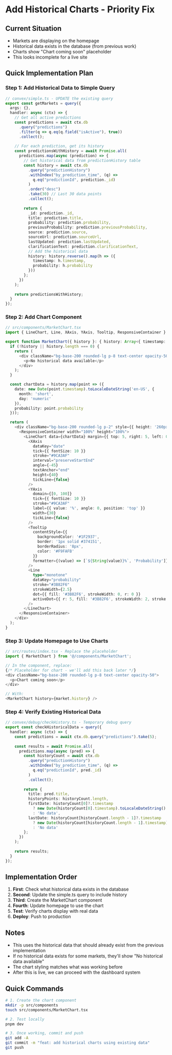 # Add Historical Charts - Priority Fix

## Current Situation
- Markets are displaying on the homepage
- Historical data exists in the database (from previous work)
- Charts show "Chart coming soon" placeholder
- This looks incomplete for a live site

## Quick Implementation Plan

### Step 1: Add Historical Data to Simple Query
```typescript
// convex/simple.ts - UPDATE the existing query
export const getMarkets = query({
  args: {},
  handler: async (ctx) => {
    // Get all active predictions
    const predictions = await ctx.db
      .query("predictions")
      .filter(q => q.eq(q.field("isActive"), true))
      .collect();
    
    // For each prediction, get its history
    const predictionsWithHistory = await Promise.all(
      predictions.map(async (prediction) => {
        // Get historical data from predictionHistory table
        const history = await ctx.db
          .query("predictionHistory")
          .withIndex("by_prediction_time", (q) => 
            q.eq("predictionId", prediction._id)
          )
          .order("desc")
          .take(30) // Last 30 data points
          .collect();
        
        return {
          _id: prediction._id,
          title: prediction.title,
          probability: prediction.probability,
          previousProbability: prediction.previousProbability,
          source: prediction.source,
          sourceUrl: prediction.sourceUrl,
          lastUpdated: prediction.lastUpdated,
          clarificationText: prediction.clarificationText,
          // Add the historical data
          history: history.reverse().map(h => ({
            timestamp: h.timestamp,
            probability: h.probability
          }))
        };
      })
    );
    
    return predictionsWithHistory;
  }
});
```

### Step 2: Add Chart Component
```typescript
// src/components/MarketChart.tsx
import { LineChart, Line, XAxis, YAxis, Tooltip, ResponsiveContainer } from 'recharts';

export function MarketChart({ history }: { history: Array<{ timestamp: number; probability: number }> }) {
  if (!history || history.length === 0) {
    return (
      <div className="bg-base-200 rounded-lg p-8 text-center opacity-50">
        <p>No historical data available</p>
      </div>
    );
  }

  const chartData = history.map(point => ({
    date: new Date(point.timestamp).toLocaleDateString('en-US', { 
      month: 'short', 
      day: 'numeric' 
    }),
    probability: point.probability
  }));

  return (
    <div className="bg-base-200 rounded-lg p-2" style={{ height: '260px' }}>
      <ResponsiveContainer width="100%" height="100%">
        <LineChart data={chartData} margin={{ top: 5, right: 5, left: 0, bottom: 0 }}>
          <XAxis 
            dataKey="date" 
            tick={{ fontSize: 10 }}
            stroke="#9CA3AF"
            interval="preserveStartEnd"
            angle={-45}
            textAnchor="end"
            height={40}
            tickLine={false}
          />
          <YAxis 
            domain={[0, 100]}
            tick={{ fontSize: 10 }}
            stroke="#9CA3AF"
            label={{ value: '%', angle: 0, position: 'top' }}
            width={30}
            tickLine={false}
          />
          <Tooltip 
            contentStyle={{
              backgroundColor: '#1F2937',
              border: '1px solid #374151',
              borderRadius: '8px',
              color: '#F9FAFB'
            }}
            formatter={(value) => [`${String(value)}%`, 'Probability']}
          />
          <Line 
            type="monotone" 
            dataKey="probability" 
            stroke="#3B82F6" 
            strokeWidth={2.5}
            dot={{ fill: '#3B82F6', strokeWidth: 0, r: 0 }}
            activeDot={{ r: 5, fill: '#3B82F6', strokeWidth: 2, stroke: '#fff' }}
          />
        </LineChart>
      </ResponsiveContainer>
    </div>
  );
}
```

### Step 3: Update Homepage to Use Charts
```typescript
// src/routes/index.tsx - Replace the placeholder
import { MarketChart } from '@/components/MarketChart';

// In the component, replace:
{/* Placeholder for chart - we'll add this back later */}
<div className="bg-base-200 rounded-lg p-8 text-center opacity-50">
  <p>Chart coming soon</p>
</div>

// With:
<MarketChart history={market.history} />
```

### Step 4: Verify Existing Historical Data
```typescript
// convex/debug/checkHistory.ts - Temporary debug query
export const checkHistoricalData = query({
  handler: async (ctx) => {
    const predictions = await ctx.db.query("predictions").take(5);
    
    const results = await Promise.all(
      predictions.map(async (pred) => {
        const historyCount = await ctx.db
          .query("predictionHistory")
          .withIndex("by_prediction_time", (q) => 
            q.eq("predictionId", pred._id)
          )
          .collect();
        
        return {
          title: pred.title,
          historyPoints: historyCount.length,
          firstDate: historyCount[0]?.timestamp 
            ? new Date(historyCount[0].timestamp).toLocaleDateString() 
            : 'No data',
          lastDate: historyCount[historyCount.length - 1]?.timestamp 
            ? new Date(historyCount[historyCount.length - 1].timestamp).toLocaleDateString() 
            : 'No data'
        };
      })
    );
    
    return results;
  }
});
```

## Implementation Order

1. **First**: Check what historical data exists in the database
2. **Second**: Update the simple.ts query to include history
3. **Third**: Create the MarketChart component
4. **Fourth**: Update homepage to use the chart
5. **Test**: Verify charts display with real data
6. **Deploy**: Push to production

## Notes
- This uses the historical data that should already exist from the previous implementation
- If no historical data exists for some markets, they'll show "No historical data available"
- The chart styling matches what was working before
- After this is live, we can proceed with the dashboard system

## Quick Commands
```bash
# 1. Create the chart component
mkdir -p src/components
touch src/components/MarketChart.tsx

# 2. Test locally
pnpm dev

# 3. Once working, commit and push
git add -A
git commit -m "feat: add historical charts using existing data"
git push
```